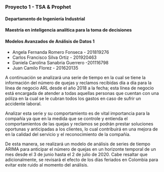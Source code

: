 ### Proyecto 1 - TSA & Prophet
#### Departamento de Ingeniería Industrial
#### Maestría en inteligencia analítica para la toma de decisiones
#### Modelos Avanzados de Análisis de Datos 1


* Angela Fernanda Romero Fonseca - 201819276
* Carlos Francisco Silva Ortiz - 201920463
* Daniela Carolina Sanabria Guerrero -201116798
* Juan Camilo Florez - 201620135

A continuación se analizará una serie de tiempo en la cual se tiene la información del número de quejas y reclamos recibidas día a día para la línea de negocio ARL desde el año 2018 a la fecha; esta línea de negocio está encargada de atender a todas aquellas personas que cuentan con una póliza en la cual se le cubran todos los gastos en caso de sufrir un accidente laboral.

Analizar esta serie y su comportamiento es de vital importancia para la compañía ya que en la medida que se controle y entienda el comportamientos de las quejas y reclamos se podrán prestar soluciones oportunas y anticipadas a los clientes, lo cual contribuirá en una mejora de en la calidad del servicio y el reconocimiento de la compañía.

De esta manera, se realizará un modelo de análisis de series de tiempo ARIMA para anticipar el número de quejas en un horizonte temporal de un mes desde el 3 de junio hasta el 2 de julio de 2020. Cabe resaltar que adicionalmente, se revisará el efecto de los días feriados en Colombia para evitar este ruido al momento del análisis.
